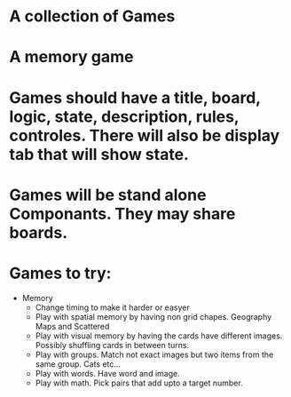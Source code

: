 # A collection of Games

# A memory game

# Games should have a title, board, logic, state, description, rules, controles. There will also be display tab that will show state.

# Games will be stand alone Componants. They may share boards.

# Games to try:

- Memory
  - Change timing to make it harder or easyer
  - Play with spatial memory by having non grid chapes. Geography Maps and Scattered
  - Play with visual memory by having the cards have different images. Possibly shuffling cards in between turns.
  - Play with groups. Match not exact images but two items from the same group. Cats etc...
  - Play with words. Have word and image.
  - Play with math. Pick pairs that add upto a target number.

